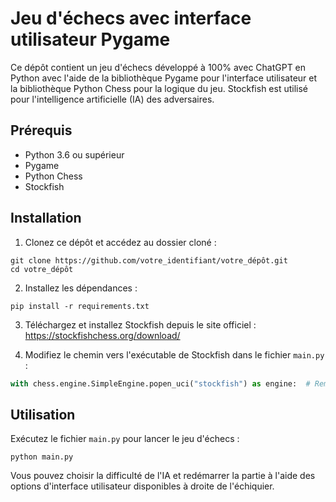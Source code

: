 # Jeu d'échecs avec interface utilisateur Pygame

Ce dépôt contient un jeu d'échecs développé à 100% avec ChatGPT en Python avec l'aide de la bibliothèque Pygame pour l'interface utilisateur et la bibliothèque Python Chess pour la logique du jeu. Stockfish est utilisé pour l'intelligence artificielle (IA) des adversaires.

## Prérequis

- Python 3.6 ou supérieur
- Pygame
- Python Chess
- Stockfish

## Installation

1. Clonez ce dépôt et accédez au dossier cloné :

```
git clone https://github.com/votre_identifiant/votre_dépôt.git
cd votre_dépôt
```

2. Installez les dépendances :

```
pip install -r requirements.txt
```

3. Téléchargez et installez Stockfish depuis le site officiel : https://stockfishchess.org/download/

4. Modifiez le chemin vers l'exécutable de Stockfish dans le fichier `main.py` :

```python
with chess.engine.SimpleEngine.popen_uci("stockfish") as engine:  # Remplacez "stockfish" par le chemin vers l'exécutable de Stockfish sur votre système
```

## Utilisation

Exécutez le fichier `main.py` pour lancer le jeu d'échecs :

```
python main.py
```

Vous pouvez choisir la difficulté de l'IA et redémarrer la partie à l'aide des options d'interface utilisateur disponibles à droite de l'échiquier.
